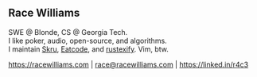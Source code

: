## Race Williams

SWE @ Blonde, CS @ Georgia Tech.\
I like poker, audio, open-source, and algorithms.\
I maintain [Skru](https://github.com/skrusenti/skru), [Eatcode](https://github.com/p0p-vst3), and [rustexify](https://github.com/r4c3/rustexify). Vim, btw.

https://racewilliams.com | race@racewilliams.com | https://linked.in/r4c3
